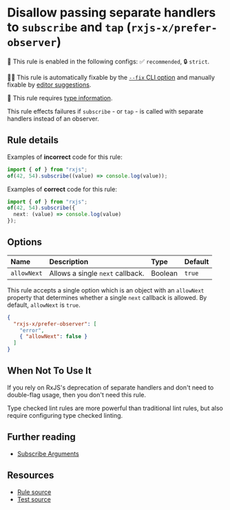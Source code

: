 # Disallow passing separate handlers to `subscribe` and `tap` (`rxjs-x/prefer-observer`)

💼 This rule is enabled in the following configs: ✅ `recommended`, 🔒 `strict`.

🔧💡 This rule is automatically fixable by the [`--fix` CLI option](https://eslint.org/docs/latest/user-guide/command-line-interface#--fix) and manually fixable by [editor suggestions](https://eslint.org/docs/latest/use/core-concepts#rule-suggestions).

💭 This rule requires [type information](https://typescript-eslint.io/linting/typed-linting).

<!-- end auto-generated rule header -->

This rule effects failures if `subscribe` - or `tap` - is called with separate handlers instead of an observer.

## Rule details

Examples of **incorrect** code for this rule:

```ts
import { of } from "rxjs";
of(42, 54).subscribe((value) => console.log(value));
```

Examples of **correct** code for this rule:

```ts
import { of } from "rxjs";
of(42, 54).subscribe({
  next: (value) => console.log(value)
});
```

## Options

<!-- begin auto-generated rule options list -->

| Name        | Description                      | Type    | Default |
| :---------- | :------------------------------- | :------ | :------ |
| `allowNext` | Allows a single `next` callback. | Boolean | `true`  |

<!-- end auto-generated rule options list -->

This rule accepts a single option which is an object with an `allowNext` property that determines whether a single `next` callback is allowed. By default, `allowNext` is `true`.

```json
{
  "rxjs-x/prefer-observer": [
    "error",
    { "allowNext": false }
  ]
}
```

## When Not To Use It

If you rely on RxJS's deprecation of separate handlers and don't need to double-flag usage,
then you don't need this rule.

Type checked lint rules are more powerful than traditional lint rules, but also require configuring type checked linting.

## Further reading

- [Subscribe Arguments](https://rxjs.dev/deprecations/subscribe-arguments)

## Resources

- [Rule source](/src/rules/prefer-observer.ts)
- [Test source](/tests/rules/prefer-observer.test.ts)
